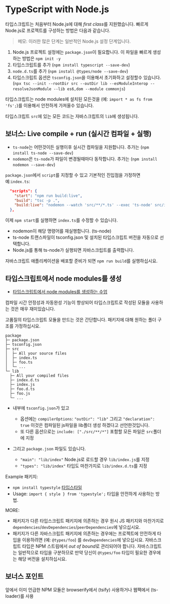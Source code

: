 # TypeScript with Node.js

타입스크립트는 처음부터 Node.js에 대해 *first class*를 지원했습니다. 빠르게 Node.js로 프로젝트를 구성하는 방법은 다음과 같습니다.

> 메모: 이러한 많은 단계는 일반적인 Node.js 설정 단계입니다.

1. Node.js 프로젝트 설정에는 `package.json`이 필요합니다. 이 파일을 빠르게 생성하는 방법은 `npm init -y`
1. 타입스크립트를 추가 (`npm install typescript --save-dev`)
1. `node.d.ts`를 추가 (`npm install @types/node --save-dev`)
1. 타입스크립트 옵션은 `tsconfig.json`을 이용해서 초기화하고 설정할수 있습니다. (`npx tsc --init --rootDir src --outDir lib --esModuleInterop --resolveJsonModule --lib es6,dom --module commonjs`)

타입스크립트는 node modules에 설치된 모든것을 (예: `import * as fs from 'fs';`)를 이용해서 안전하게 가져올수 있습니다.

타입스크립트 `src`에 있는 모든 코드는 자바스크립트의 `lib`에 생성됩니다.

## 보너스: Live compile + run (실시간 컴파일 + 실행)

-   `ts-node`는 어떤것이든 실행이후 실시간 컴파일을 지원합니다. 추가는 (`npm install ts-node --save-dev`)
-   `nodemon`은 `ts-node`가 파일이 변경될때마다 동작합니다. 추가는 (`npm install nodemon --save-dev`)

`package.json`에서 `script`를 지정할 수 있고 기본적인 진입점을 가정하면 예:`index.ts`:

```json
  "scripts": {
    "start": "npm run build:live",
    "build": "tsc -p .",
    "build:live": "nodemon --watch 'src/**/*.ts' --exec 'ts-node' src/index.ts"
  },
```

이제 `npm start`를 실행하면 `index.ts`를 수정할 수 있습니다.

-   nodemon이 해당 명령어를 재실행합니다. (ts-node)
-   ts-node 트랜스파일이 tsconfig.json 및 설치된 타입스크립트 버전을 자동으로 선택합니다.
-   Node.js를 통해 ts-node가 실행되면 자바스크립트를 출력합니다.

자바스크립트 애플리케이션을 배포할 준비가 되면 `npm run build`를 실행하십시요.

## 타입스크립트에서 node modules를 생성

-   [타입스크립트에서 node modules를 생성하는 수업](https://egghead.io/lessons/typescript-create-high-quality-npm-packages-using-typescript)

컴파일 시간 안정성과 자동완성 기능이 향상되어 타입스크립트로 작성된 모듈을 사용하는 것은 매우 재미있습니다.

고품질의 타입스크립트 모듈을 만드는 것은 간단합니다. 패키지에 대해 원하는 폴더 구조를 가정하십시요.

```text
package
├─ package.json
├─ tsconfig.json
├─ src
│  ├─ All your source files
│  ├─ index.ts
│  ├─ foo.ts
│  └─ ...
└─ lib
  ├─ All your compiled files
  ├─ index.d.ts
  ├─ index.js
  ├─ foo.d.ts
  ├─ foo.js
  └─ ...
```

-   내부에 `tsconfig.json`가 있고

    -   옵션에는 `compilerOptions`: `"outDir": "lib"` 그리고 `"declaration": true` 이것은 컴파일된 js파일을 lib폴더 생성 하겠다고 선언한것입니다.
    -   또 다른 옵션으로는 `include: ["./src/**/*"]` 포함할 모든 파일은 `src`폴더에 지정

-   그리고 `package.json` 파일도 있습니다.
    -   `"main": "lib/index"` Node.js로 로드할 경우 `lib/index.js`를 지정
    -   `"types": "lib/index"` 타입도 마찬가지로 `lib/index.d.ts`를 지정

Example 패키지:

-   `npm install typestyle` [타입스타일](https://www.npmjs.com/package/typestyle)
-   Usage: `import { style } from 'typestyle';` 타입을 안전하게 사용하는 방법.

MORE:

-   패키지가 다른 타입스크립트 패키지에 의존하는 경우 원시 JS 패키지와 마찬가지로 `dependencies`/`devDependencies`/`peerDependencies`에 넣으십시요.
-   패키지가 다른 자바스크립트 패키지에 의존하는 경우에는 프로젝트에 안전하게 타입을 이용하려면 (예: `@types/foo`) 를 `devDependencies`에 넣으십시요. 자바스크립트 타입은 NPM 스트림에서 *out of bound*로 관리되어야 합니다. 자바스크립트는 일반적으로 타입을 구분하므로 만약 당신이 `@types/foo` 타입이 필요한 경우에는 해당 버전을 설치하십시요.

## 보너스 포인트

앞에서 이미 언급한 NPM 모듈은 browserify에서 (tsify) 사용하거나 웹팩에서 (ts-loader)를 사용
